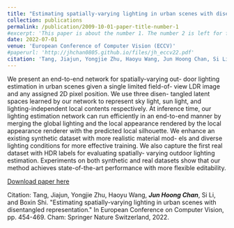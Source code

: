 ```yaml
---
title: "Estimating spatially-varying lighting in urban scenes with disentangled representation"
collection: publications
permalink: /publication/2009-10-01-paper-title-number-1
#excerpt: 'This paper is about the number 1. The number 2 is left for future work.'
date: 2022-07-01
venue: 'European Conference of Computer Vision (ECCV)'
#paperurl: 'http://jhchan0805.github.io/files/jh_eccv22.pdf'
citation: 'Tang, Jiajun, Yongjie Zhu, Haoyu Wang, Jun Hoong Chan, Si Li, and Boxin Shi. "Estimating spatially-varying lighting in urban scenes with disentangled representation." In European Conference on Computer Vision, pp. 454-469. Cham: Springer Nature Switzerland, 2022.'
---
```

We present an end-to-end network for spatially-varying out- door lighting estimation in urban scenes given a single limited field-of- view LDR image and any assigned 2D pixel position. We use three disen- tangled latent spaces learned by our network to represent sky light, sun light, and lighting-independent local contents respectively. At inference time, our lighting estimation network can run efficiently in an end-to-end manner by merging the global lighting and the local appearance rendered by the local appearance renderer with the predicted local silhouette. We enhance an existing synthetic dataset with more realistic material mod- els and diverse lighting conditions for more effective training. We also capture the first real dataset with HDR labels for evaluating spatially- varying outdoor lighting estimation. Experiments on both synthetic and real datasets show that our method achieves state-of-the-art performance with more flexible editability.

[Download paper here](http://jhchan0805.github.io/files/jh_eccv22.pdf)

Citation: Tang, Jiajun, Yongjie Zhu, Haoyu Wang, ***Jun Hoong Chan***, Si Li, and Boxin Shi. "Estimating spatially-varying lighting in urban scenes with disentangled representation." In European Conference on Computer Vision, pp. 454-469. Cham: Springer Nature Switzerland, 2022.